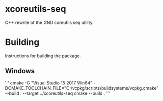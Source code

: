 # xcoreutils-seq
C++ rewrite of the GNU coreutils seq utility.

# Building
Instructions for building the package.

## Windows
'''
cmake -G "Visual Studio 15 2017 Win64" -DCMAKE_TOOLCHAIN_FILE="C:/vcpkg/scripts/buildsystems/vcpkg.cmake" --build . --target ../xcoreutils-seq
cmake --build .
'''
